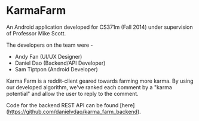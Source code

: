 KarmaFarm
==========

An Android application developed for CS371m (Fall 2014) under supervision of Professor Mike Scott. 

The developers on the team were - 
* Andy Fan (UI/UX Designer)
* Daniel Dao (Backend/API Developer)
* Sam Tiptpon (Android Developer)

Karma Farm is a reddit-client geared towards farming more karma. By using our developed algorithm, we've ranked each comment by a "karma potential" and allow the user to reply to the comment. 

Code for the backend REST API can be found [here] (https://github.com/danielvdao/karma_farm_backend).

